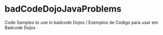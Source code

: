 # badCodeDojoJavaProblems
Code Samples to use in badcode Dojos / Exemplos de Código para usar em Badcode Dojos
